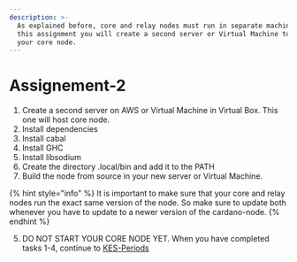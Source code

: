 ```yaml
---
description: >-
  As explained before, core and relay nodes must run in separate machines. In
  this assignment you will create a second server or Virtual Machine to host
  your core node.
---
```


# Assignement-2

1. Create a second server on AWS or Virtual Machine in Virtual Box. This one will host core node.
2. Install dependencies
3. Install cabal 
4. Install GHC 
5. Install libsodium 
6. Create the directory .local/bin and add it to the PATH 
7.  Build the node from source in your new server or Virtual Machine. 

{% hint style="info" %}
It is important to make sure that your core and relay nodes run the exact same version of the node. So make sure to update both whenever you have to update to a newer version of the cardano-node. 
{% endhint %}

5. DO NOT START YOUR CORE NODE YET. When you have completed tasks 1-4, continue to [KES-Periods](kes_period.md)



